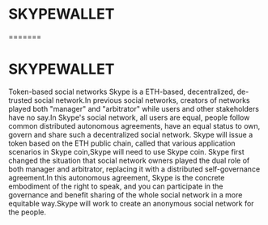 # SKYPEWALLET
=======
# SKYPEWALLET
Token-based social networks
Skype is a ETH-based, decentralized, de-trusted social network.In previous social networks, creators of networks played both "manager" and "arbitrator" while users and other stakeholders have no say.In Skype's social network, all users are equal, people follow common distributed autonomous agreements, have an equal status to own, govern and share such a decentralized social network.
Skype will issue a token based on the ETH public chain, called that various application scenarios in Skype coin,Skype will need to use Skype coin.
Skype first changed the situation that social network owners played the dual role of both manager and arbitrator, replacing it with a distributed self-governance agreement.In this autonomous agreement, Skype is the concrete embodiment of the right to speak, and you can participate in the governance and benefit sharing of the whole social network in a more equitable way.Skype will work to create an anonymous social network for the people.

